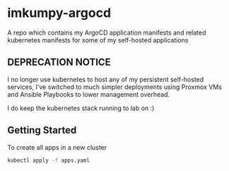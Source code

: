 # imkumpy-argocd

A repo which contains my ArgoCD application manifests and related kubernetes manifests for some of my self-hosted applications

## DEPRECATION NOTICE

I no longer use kubernetes to host any of my persistent self-hosted services, I've switched to much simpler deployments using Proxmox VMs and Ansible Playbooks to lower management overhead.

I do keep the kubernetes stack running to lab on :)

## Getting Started

To create all apps in a new cluster

```bash
kubectl apply -f apps.yaml
```

